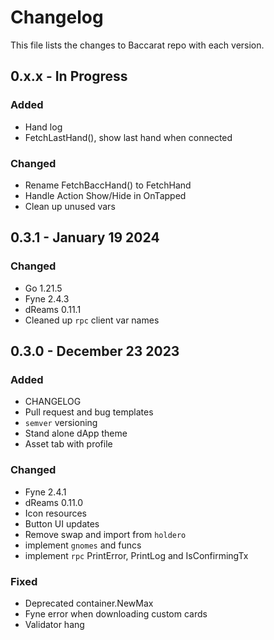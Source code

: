 # Changelog

This file lists the changes to Baccarat repo with each version.

## 0.x.x - In Progress

### Added 
* Hand log
* FetchLastHand(), show last hand when connected


### Changed
* Rename FetchBaccHand() to FetchHand
* Handle Action Show/Hide in OnTapped 
* Clean up unused vars


## 0.3.1 - January 19 2024

### Changed
* Go 1.21.5
* Fyne 2.4.3
* dReams 0.11.1
* Cleaned up `rpc` client var names


## 0.3.0 - December 23 2023

### Added

* CHANGELOG
* Pull request and bug templates
* `semver` versioning 
* Stand alone dApp theme
* Asset tab with profile

### Changed

* Fyne 2.4.1
* dReams 0.11.0
* Icon resources 
* Button UI updates
* Remove swap and import from `holdero`
* implement `gnomes` and funcs
* implement `rpc` PrintError, PrintLog and IsConfirmingTx

### Fixed

* Deprecated container.NewMax
* Fyne error when downloading custom cards
* Validator hang